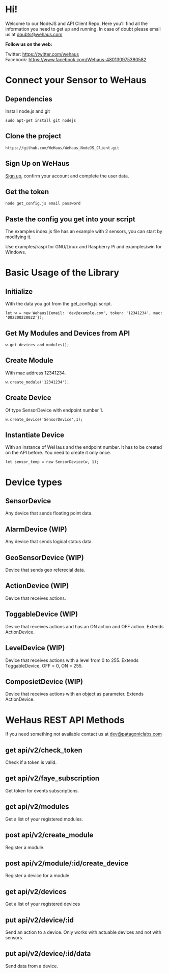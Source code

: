 # Hi!

Welcome to our NodeJS and API Client Repo. Here you'll find all the information you need to get up and running. In case of doubt please email us at doubts@wehaus.com 

**Follow us on the web:**

Twitter: <https://twitter.com/wehaus>  <br>
Facebook: <https://www.facebook.com/Wehaus-480130975380582>


# Connect your Sensor to WeHaus

## Dependencies

Install node.js and git

    sudo apt-get install git nodejs

## Clone the project

    https://github.com/WeHaus/WeHaus_NodeJS_Client.git

## Sign Up on WeHaus

[Sign up](https://app.wehaus.com/users/create_new_account), confirm your account and complete the user data.

## Get the token

    node get_config.js email password

## Paste the config you get into your script

The examples index.js file has an example with 2 sensors, you can start by modifying it. 

Use examples/raspi for GNU/Linux and Raspberry Pi and examples/win for Windows.

# Basic Usage of the Library

## Initialize

With the data you got from the get_config.js script.

    let w = new Wehaus({email: 'dev@example.com', token: '12341234', mac: '002200220022'});

## Get My Modules and Devices from API

    w.get_devices_and_modules();

## Create Module 

With mac address 12341234.

    w.create_module('12341234');

## Create Device

Of type SensorDevice with endpoint number 1.

    w.create_device('SensorDevice',1);

## Instantiate Device

With an instance of WeHaus and the endpoint number. It has to be created on the API before. You need to create it only once.

    let sensor_temp = new SensorDevice(w, 1);


# Device types

## SensorDevice

Any device that sends floating point data.

## AlarmDevice (WIP)

Any device that sends logical status data. 

## GeoSensorDevice (WIP)

Device that sends geo referecial data.

## ActionDevice (WIP)

Device that receives actions.

## ToggableDevice (WIP)

Device that receives actions and has an ON action and OFF action. Extends ActionDevice.

## LevelDevice (WIP)

Device that receives actions with a level from 0 to 255. Extends ToggableDevice, OFF = 0, ON = 255.

## ComposietDevice (WIP)

Device that receives actions with an object as parameter. Extends ActionDevice.


# WeHaus REST API Methods

If you need something not available contact us at dev@patagoniclabs.com

## get api/v2/check_token

Check if a token is valid.


## get api/v2/faye_subscription

Get token for events subscriptions.


## get api/v2/modules

Get a list of your registered modules.


## post api/v2/create_module

Register a module.


## post api/v2/module/:id/create_device

Register a device for a module.


## get api/v2/devices

Get a list of your registered devices

## put api/v2/device/:id

Send an action to a device. Only works with actuable devices and not with sensors.


## put api/v2/device/:id/data

Send data from a device.

